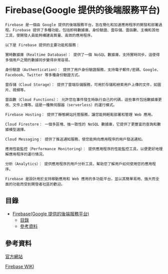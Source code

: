 # Firebase(Google 提供的後端服務平台)

```
Firebase 是一個由 Google 提供的後端服務平台，旨在簡化和加速應用程序的開發和部署過程。Firebase 提供了多種功能，包括即時數據庫、身份驗證、雲存儲、雲函數、主機和其他工具，使開發人員能夠構建高質量、高效的應用程序。

以下是 Firebase 提供的主要功能和服務：

實時數據庫（Realtime Database）： 提供了一個 NoSQL 數據庫，支持實時同步。這使得多個用戶之間的數據同步變得非常容易。

身份驗證（Authentication）： 提供了用戶身份驗證服務，支持電子郵件/密碼、Google、Facebook、Twitter 等多種身份驗證方式。

雲存儲（Cloud Storage）： 提供了雲端存儲服務，可用於存儲和檢索用戶上傳的文件，如圖片、視頻等。

雲函數（Cloud Functions）： 允許您在事件發生時執行自己的代碼，這些事件包括數據庫更改、文件上傳等。這是一種無伺服器（serverless）的運行模式。

Firebase Hosting： 提供了靜態網站托管服務，讓您能夠輕鬆部署和管理 Web 應用。

Cloud Firestore： 一個多區塊、強一致性的 NoSQL 數據庫，它提供了更豐富的查詢和數據模型選擇。

Cloud Messaging： 提供了推送通知服務，使您能夠向應用程序的用戶發送通知。

應用性能監控（Performance Monitoring）： 提供應用程序的性能監控工具，以便更好地理解應用程序的運行情況。

分析（Analytics）： 提供應用程序的用戶分析工具，幫助您了解用戶如何使用您的應用程序。

Firebase 是設計用於支持移動應用和 Web 應用的多功能平台，並以其簡單易用、強大而全面的功能而受到開發者社區的歡迎。
```

## 目錄

- [Firebase(Google 提供的後端服務平台)](#firebasegoogle-提供的後端服務平台)
	- [目錄](#目錄)
	- [參考資料](#參考資料)

## 參考資料

[官方網站](https://firebase.google.com/)

[Firebase WIKI](https://zh.wikipedia.org/zh-tw/Firebase)
